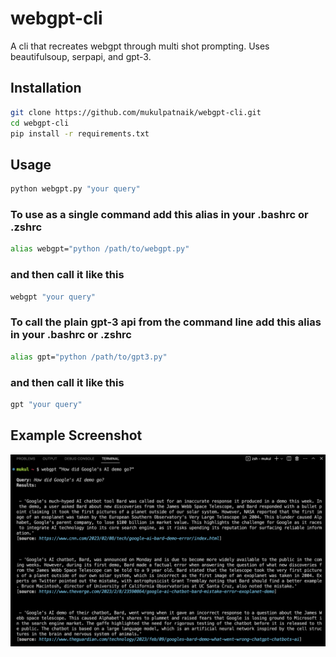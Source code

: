 # webgpt-cli

A cli that recreates webgpt through multi shot prompting. Uses beautifulsoup, serpapi, and gpt-3.


## Installation

```bash 
git clone https://github.com/mukulpatnaik/webgpt-cli.git
cd webgpt-cli
pip install -r requirements.txt
```

## Usage

```bash
python webgpt.py "your query"
```

### To use as a single command add this alias in your .bashrc or .zshrc

```bash
alias webgpt="python /path/to/webgpt.py"
```

### and then call it like this

```bash
webgpt "your query"
```

### To call the plain gpt-3 api from the command line add this alias in your .bashrc or .zshrc

```bash
alias gpt="python /path/to/gpt3.py"
```

### and then call it like this

```bash
gpt "your query"
```

## Example Screenshot

![Example Screenshot](demo.png)